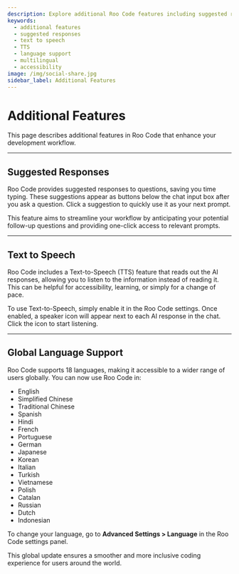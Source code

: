 ```yaml
---
description: Explore additional Roo Code features including suggested responses for faster interaction, text-to-speech capabilities, and support for 18 languages.
keywords:
  - additional features
  - suggested responses
  - text to speech
  - TTS
  - language support
  - multilingual
  - accessibility
image: /img/social-share.jpg
sidebar_label: Additional Features
---
```



# Additional Features

This page describes additional features in Roo Code that enhance your development workflow.

---

## Suggested Responses

Roo Code provides suggested responses to questions, saving you time typing. These suggestions appear as buttons below the chat input box after you ask a question. Click a suggestion to quickly use it as your next prompt.

This feature aims to streamline your workflow by anticipating your potential follow-up questions and providing one-click access to relevant prompts.

---

## Text to Speech

Roo Code includes a Text-to-Speech (TTS) feature that reads out the AI responses, allowing you to listen to the information instead of reading it. This can be helpful for accessibility, learning, or simply for a change of pace.

To use Text-to-Speech, simply enable it in the Roo Code settings. Once enabled, a speaker icon will appear next to each AI response in the chat. Click the icon to start listening.

---

## Global Language Support

Roo Code supports 18 languages, making it accessible to a wider range of users globally. You can now use Roo Code in:

- English
- Simplified Chinese
- Traditional Chinese
- Spanish
- Hindi
- French
- Portuguese
- German
- Japanese
- Korean
- Italian
- Turkish
- Vietnamese
- Polish
- Catalan
- Russian
- Dutch
- Indonesian

To change your language, go to **Advanced Settings > Language** in the Roo Code settings panel.

This global update ensures a smoother and more inclusive coding experience for users around the world.
